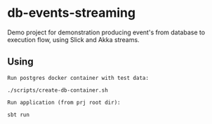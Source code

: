 # db-events-streaming

Demo project for demonstration producing event's from database to execution flow, using Slick and Akka streams.

## Using

```
Run postgres docker container with test data:

./scripts/create-db-container.sh

Run application (from prj root dir):

sbt run
```
